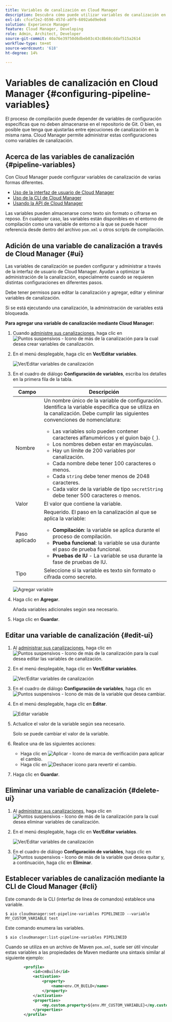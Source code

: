 ```yaml
---
title: Variables de canalización en Cloud Manager
description: Descubra cómo puede utilizar variables de canalización en Cloud Manager para administrar variables de configuración específicas para su compilación.
exl-id: cfcef2e2-0590-457d-a0f9-6092a6d9e0e8
solution: Experience Manager
feature: Cloud Manager, Developing
role: Admin, Architect, Developer
source-git-commit: 40a76e39750d6dbeb03c43c8b68cddaf515a2614
workflow-type: tm+mt
source-wordcount: '618'
ht-degree: 14%

---
```


# Variables de canalización en Cloud Manager {#configuring-pipeline-variables}

El proceso de compilación puede depender de variables de configuración específicas que no deben almacenarse en el repositorio de Git. O bien, es posible que tenga que ajustarlas entre ejecuciones de canalización en la misma rama. Cloud Manager permite administrar estas configuraciones como variables de canalización.

## Acerca de las variables de canalización {#pipeline-variables}

Con Cloud Manager puede configurar variables de canalización de varias formas diferentes.

* [Uso de la interfaz de usuario de Cloud Manager](#ui)
* [Uso de la CLI de Cloud Manager](#cli)
* [Usando la API de Cloud Manager](https://developer.adobe.com/experience-cloud/cloud-manager/reference/api/#tag/Variables/operation/getPipelineVariables)

Las variables pueden almacenarse como texto sin formato o cifrarse en reposo. En cualquier caso, las variables están disponibles en el entorno de compilación como una variable de entorno a la que se puede hacer referencia desde dentro del archivo `pom.xml` u otros scripts de compilación.

## Adición de una variable de canalización a través de Cloud Manager {#ui}

Las variables de canalización se pueden configurar y administrar a través de la interfaz de usuario de Cloud Manager. Ayudan a optimizar la administración de la canalización, especialmente cuando se requieren distintas configuraciones en diferentes pasos.

Debe tener permisos para editar la canalización y agregar, editar y eliminar variables de canalización.

Si se está ejecutando una canalización, la administración de variables está bloqueada.

**Para agregar una variable de canalización mediante Cloud Manager:**

1. Cuando [administre sus canalizaciones](/help/implementing/cloud-manager/configuring-pipelines/managing-pipelines.md), haga clic en ![Puntos suspensivos - Icono de más](https://spectrum.adobe.com/static/icons/workflow_18/Smock_More_18_N.svg) de la canalización para la cual desea crear variables de canalización.

1. En el menú desplegable, haga clic en **Ver/Editar variables**.

   ![Ver/Editar variables de canalización](/help/implementing/cloud-manager/assets/pipeline-variables-view-edit.png)

1. En el cuadro de diálogo **Configuración de variables**, escriba los detalles en la primera fila de la tabla.

   | Campo | Descripción |
   | --- | --- |
   | Nombre | Un nombre único de la variable de configuración. Identifica la variable específica que se utiliza en la canalización. Debe cumplir las siguientes convenciones de nomenclatura:<ul><li>Las variables solo pueden contener caracteres alfanuméricos y el guion bajo (`_`).</li><li>Los nombres deben estar en mayúsculas.</li><li>Hay un límite de 200 variables por canalización.</li><li>Cada nombre debe tener 100 caracteres o menos.</li><li>Cada `string` debe tener menos de 2048 caracteres.</li><li>Cada valor de la variable de tipo `secretString` debe tener 500 caracteres o menos.</li></ul> |
   | Valor | El valor que contiene la variable. |
   | Paso aplicado | Requerido. El paso en la canalización al que se aplica la variable:<ul><li>**Compilación**: la variable se aplica durante el proceso de compilación.</li><li>**Prueba funcional**: la variable se usa durante el paso de prueba funcional.</li><li>**Pruebas de IU** - La variable se usa durante la fase de pruebas de IU.</li></ul> |
   | Tipo | Seleccione si la variable es texto sin formato o cifrada como secreto. |

   ![Agregar variable](/help/implementing/cloud-manager/assets/pipeline-variables-add-variable.png)

1. Haga clic en **Agregar**.

   Añada variables adicionales según sea necesario.

1. Haga clic en **Guardar**.

## Editar una variable de canalización {#edit-ui}

1. Al [administrar sus canalizaciones](/help/implementing/cloud-manager/configuring-pipelines/managing-pipelines.md), haga clic en ![Puntos suspensivos - Icono de más](https://spectrum.adobe.com/static/icons/workflow_18/Smock_More_18_N.svg) de la canalización para la cual desea editar las variables de canalización.

1. En el menú desplegable, haga clic en **Ver/Editar variables**.

   ![Ver/Editar variables de canalización](/help/implementing/cloud-manager/assets/pipeline-variables-view-edit.png)

1. En el cuadro de diálogo **Configuración de variables**, haga clic en ![Puntos suspensivos - Icono de más](https://spectrum.adobe.com/static/icons/workflow_18/Smock_More_18_N.svg) de la variable que desea cambiar.

1. En el menú desplegable, haga clic en **Editar**.

   ![Editar variable](/help/implementing/cloud-manager/assets/pipeline-variables-edit.png)

1. Actualice el valor de la variable según sea necesario.

   Solo se puede cambiar el valor de la variable.

1. Realice una de las siguientes acciones:

   * Haga clic en ![Aplicar - Icono de marca de verificación](https://spectrum.adobe.com/static/icons/workflow_18/Smock_Checkmark_18_N.svg) para aplicar el cambio.
   * Haga clic en ![Deshacer icono](https://spectrum.adobe.com/static/icons/workflow_18/Smock_Undo_18_N.svg) para revertir el cambio.

1. Haga clic en **Guardar**.


## Eliminar una variable de canalización {#delete-ui}

1. Al [administrar sus canalizaciones](/help/implementing/cloud-manager/configuring-pipelines/managing-pipelines.md), haga clic en ![Puntos suspensivos - Icono de más](https://spectrum.adobe.com/static/icons/workflow_18/Smock_More_18_N.svg) de la canalización para la cual desea eliminar variables de canalización.

1. En el menú desplegable, haga clic en **Ver/Editar variables**.

   ![Ver/Editar variables de canalización](/help/implementing/cloud-manager/assets/pipeline-variables-view-edit.png)

1. En el cuadro de diálogo **Configuración de variables**, haga clic en ![Puntos suspensivos - Icono de más](https://spectrum.adobe.com/static/icons/workflow_18/Smock_More_18_N.svg) de la variable que desea quitar y, a continuación, haga clic en **Eliminar**.

## Establecer variables de canalización mediante la CLI de Cloud Manager {#cli}

Este comando de la CLI (interfaz de línea de comandos) establece una variable.

```shell
$ aio cloudmanager:set-pipeline-variables PIPELINEID --variable MY_CUSTOM_VARIABLE test
```

Este comando enumera las variables.

```shell
$ aio cloudmanager:list-pipeline-variables PIPELINEID
```

Cuando se utiliza en un archivo de Maven `pom.xml`, suele ser útil vincular estas variables a las propiedades de Maven mediante una sintaxis similar al siguiente ejemplo:

```xml
        <profile>
            <id>cmBuild</id>
            <activation>
                <property>
                    <name>env.CM_BUILD</name>
                </property>
            </activation>
            <properties>
                <my.custom.property>${env.MY_CUSTOM_VARIABLE}</my.custom.property> 
            </properties>
        </profile>
```
